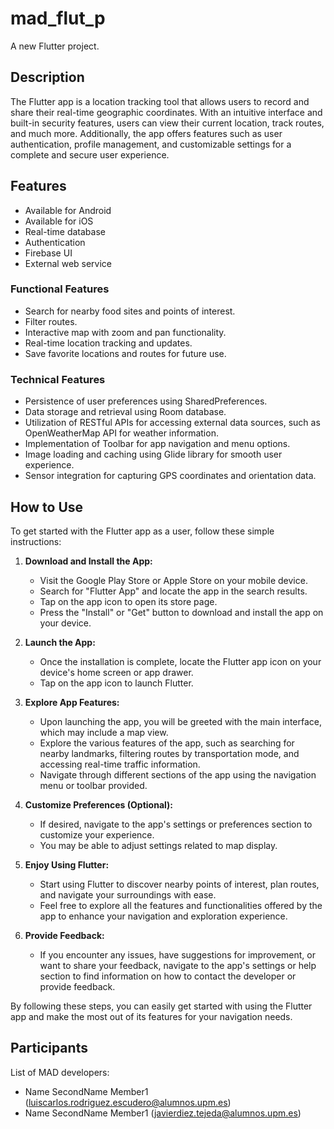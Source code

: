 # mad_flut_p

A new Flutter project.

## Description

The Flutter app is a location tracking tool that allows users to record and share their real-time geographic coordinates. With an intuitive interface and built-in security features, users can view their current location, track routes, and much more. Additionally, the app offers features such as user authentication, profile management, and customizable settings for a complete and secure user experience.

## Features
- Available for Android
- Available for iOS
- Real-time database
- Authentication
- Firebase UI
- External web service

### Functional Features

- Search for nearby food sites and points of interest.
- Filter routes.
- Interactive map with zoom and pan functionality.
- Real-time location tracking and updates.
- Save favorite locations and routes for future use.

### Technical Features

- Persistence of user preferences using SharedPreferences.
- Data storage and retrieval using Room database.
- Utilization of RESTful APIs for accessing external data sources, such as OpenWeatherMap API for weather information.
- Implementation of Toolbar for app navigation and menu options.
- Image loading and caching using Glide library for smooth user experience.
- Sensor integration for capturing GPS coordinates and orientation data.

## How to Use

To get started with the Flutter app as a user, follow these simple instructions:

1. **Download and Install the App:**
   - Visit the Google Play Store or Apple Store on your mobile device.
   - Search for "Flutter App" and locate the app in the search results.
   - Tap on the app icon to open its store page.
   - Press the "Install" or "Get" button to download and install the app on your device.

2. **Launch the App:**
   - Once the installation is complete, locate the Flutter app icon on your device's home screen or app drawer.
   - Tap on the app icon to launch Flutter.

3. **Explore App Features:**
   - Upon launching the app, you will be greeted with the main interface, which may include a map view.
   - Explore the various features of the app, such as searching for nearby landmarks, filtering routes by transportation mode, and accessing real-time traffic information.
   - Navigate through different sections of the app using the navigation menu or toolbar provided.

4. **Customize Preferences (Optional):**
   - If desired, navigate to the app's settings or preferences section to customize your experience.
   - You may be able to adjust settings related to map display.

5. **Enjoy Using Flutter:**
   - Start using Flutter to discover nearby points of interest, plan routes, and navigate your surroundings with ease.
   - Feel free to explore all the features and functionalities offered by the app to enhance your navigation and exploration experience.

6. **Provide Feedback:**
   - If you encounter any issues, have suggestions for improvement, or want to share your feedback, navigate to the app's settings or help section to find information on how to contact the developer or provide feedback.

By following these steps, you can easily get started with using the Flutter app and make the most out of its features for your navigation needs.

## Participants
List of MAD developers:
- Name SecondName Member1 (luiscarlos.rodriguez.escudero@alumnos.upm.es)
- Name SecondName Member1 (javierdiez.tejeda@alumnos.upm.es) 


